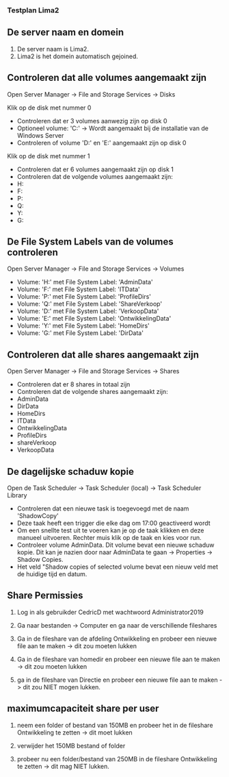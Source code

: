 ### Testplan Lima2

## De server naam en domein

1. De server naam is Lima2.
2. Lima2 is het domein automatisch gejoined.

## Controleren dat alle volumes aangemaakt zijn

Open Server Manager -> File and Storage Services -> Disks

Klik op de disk met nummer 0
* Controleren dat er 3 volumes aanwezig zijn op disk 0
* Optioneel volume: 'C:' -> Wordt aangemaakt bij de installatie van de Windows Server
* Controleren of volume 'D:' en 'E:' aangemaakt zijn op disk 0

Klik op de disk met nummer 1
* Controleren dat er 6 volumes aangemaakt zijn op disk 1
* Controleren  dat  de volgende volumes aangemaakt zijn:
* H:
* F:
* P:
* Q:
* Y:
* G:

## De File System Labels van de volumes controleren

Open Server Manager -> File and Storage Services -> Volumes

* Volume: 'H:' met File System Label: 'AdminData'
* Volume: 'F:' met File System Label: 'ITData'
* Volume: 'P:' met File System Label: 'ProfileDirs'
* Volume: 'Q:' met File System Label: 'ShareVerkoop'
* Volume: 'D:' met File System Label: 'VerkoopData'
* Volume: 'E:' met File System Label: 'OntwikkelingData'
* Volume: 'Y:' met File System Label: 'HomeDirs'
* Volume: 'G:' met File System Label: 'DirData'

## Controleren dat alle shares aangemaakt zijn

Open Server Manager -> File and Storage Services -> Shares

* Controleren dat er 8 shares in totaal zijn
* Controleren dat de volgende shares aangemaakt zijn:
* AdminData
* DirData
* HomeDirs
* ITData
* OntwikkelingData
* ProfileDirs
* shareVerkoop
* VerkoopData

## De dagelijske schaduw kopie

Open de Task Scheduler -> Task Scheduler (local) -> Task Scheduler Library

* Controleren dat een nieuwe task is toegevoegd met de naam 'ShadowCopy'
* Deze taak heeft een trigger die elke dag om 17:00 geactiveerd wordt
* Om een snellte test uit te voeren kan je op de taak klikken en deze manueel uitvoeren. Rechter muis klik op de taak en kies voor run.
* Controleer volume AdminData. Dit volume bevat een nieuwe schaduw kopie. Dit kan je nazien door naar AdminData te gaan -> Properties -> Shadow Copies.
* Het veld "Shadow copies of selected volume bevat een nieuw veld met de huidige tijd en datum.

## Share Permissies

1. Log in als gebruikder CedricD met wachtwoord Administrator2019

2. Ga naar bestanden -> Computer en ga naar de verschillende fileshares

3. Ga in de fileshare van de afdeling Ontwikkeling en probeer een nieuwe file aan te maken -> dit zou moeten lukken

4. Ga in de fileshare van homedir en probeer een nieuwe file aan te maken -> dit zou moeten lukken

5. ga in de fileshare van Directie en probeer een nieuwe file aan te maken -> dit zou NIET mogen lukken.


## maximumcapaciteit share per user

1. neem een folder of bestand van 150MB en probeer het in de fileshare Ontwikkeling te zetten -> dit moet lukken

2. verwijder het 150MB bestand of folder

3. probeer nu een folder/bestand van 250MB in de fileshare Ontwikkeling te zetten -> dit mag NIET lukken.




